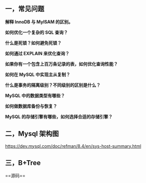 ## 一，常见问题

**解释 InnoDB 与 MyISAM 的区别。**



**如何优化一个复杂的 SQL 查询？**



**什么是死锁？如何避免死锁？**

**如何通过 EXPLAIN 来优化查询？**

**如果你有一个包含上百万条记录的表，如何优化查询性能？**

**如何在 MySQL 中实现主从复制？**

**什么是事务的隔离级别？不同级别的区别是什么？**

**MySQL 中的数据类型有哪些？**

**如何做数据库备份与恢复？**

**MySQL 的存储引擎有哪些，如何选择合适的存储引擎？**



## 二，Mysql 架构图

https://dev.mysql.com/doc/refman/8.4/en/sys-host-summary.html



## 三，B+Tree



==源码==
